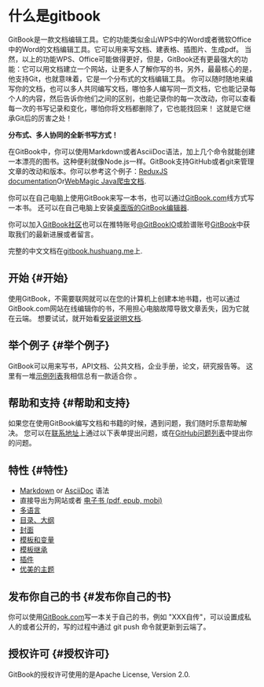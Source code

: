 # 什么是gitbook

GitBook是一款文档编辑工具。它的功能类似金山WPS中的Word或者微软Office中的Word的文档编辑工具。它可以用来写文档、建表格、插图片、生成pdf。 当然，以上的功能WPS、Office可能做得更好，但是，GitBook还有更最强大的功能：它可以用文档建立一个网站，让更多人了解你写的书，另外，最最核心的是，他支持Git，也就意味着，它是一个分布式的文档编辑工具。 你可以随时随地来编写你的文档，也可以多人共同编写文档，哪怕多人编写同一页文档，它也能记录每个人的内容，然后告诉你他们之间的区别，也能记录你的每一次改动，你可以查看每一次的书写记录和变化，哪怕你将文档都删除了，它也能找回来！ 这就是它继承Git后的厉害之处！

**分布式、多人协同的全新书写方式！**

在GitBook中，你可以使用Markdown或者AsciiDoc语法，加上几个命令就能创建一本漂亮的图书。这种便利就像Node.js一样。GitBook支持GitHub或者git来管理文章的改动和版本。你可以参考这个例子：[ReduxJS documentation](http://redux.js.org/)Or[WebMagic Java爬虫文档](http://webmagic.io/docs/zh/).

你可以在自己电脑上使用GitBook来写一本书，也可以通过[GitBook.com](https://www.gitbook.com/)线方式写一本书。 还可以在自己电脑上安装[桌面版的GitBook编辑器](https://www.gitbook.com/editor).

你可以加入[GitBook社区](https://slack.gitbook.com/)也可以在推特账号[@GitBookIO](https://twitter.com/GitBookIO)或脸谱账号[GitBook](https://www.facebook.com/gitbookcom)中获取我们的最新进展或者留言。

完整的中文文档在[gitbook.hushuang.me](http://gitbook.hushuang.me/)上.

## 开始 {#开始}

使用GitBook，不需要联网就可以在您的计算机上创建本地书籍，也可以通过GitBook.com网站在线编辑你的书，不用担心电脑故障导致文章丢失，因为它就在云端。 想要试试，就开始看[安装说明文档](http://gitbook.hushuang.me/setup.html).

## 举个例子 {#举个例子}

GitBook可以用来写书，API文档、公共文档，企业手册，论文，研究报告等。 这里有一堆[示例列表](http://gitbook.hushuang.me/examples.html)我相信总有一款适合你 。

## 帮助和支持 {#帮助和支持}

如果您在使用GitBook编写文档和书籍的时候，遇到问题，我们随时乐意帮助解决。 您可以在[联系地址](https://www.gitbook.com/contact)上通过以下表单提出问题，或在[GitHub问题列表](https://github.com/GitbookIO/gitbook)中提出你的问题。

## 特性 {#特性}

* [Markdown](http://gitbook.hushuang.me/syntax/markdown.html)
  or
  [AsciiDoc](http://gitbook.hushuang.me/syntax/asciidoc.html)
  语法
* 直接导出为网站或者
  [电子书 \(pdf, epub, mobi\)](http://gitbook.hushuang.me/ebook.html)
* [多语言](http://gitbook.hushuang.me/languages.html)
* [目录、大纲](http://gitbook.hushuang.me/structure.html)
* [封面](http://gitbook.hushuang.me/ebook.html)
* [模板和变量](http://gitbook.hushuang.me/templating/)
* [模板继承](http://toolchain.gitbook.com/templating/conrefs.html)
* [插件](http://gitbook.hushuang.me/plugins/)
* [优美的主题](http://gitbook.hushuang.me/themes/)

## 发布你自己的书 {#发布你自己的书}

你可以使用[GitBook.com](https://www.gitbook.com/)写一本关于自己的书，例如 "XXX自传"，可以设置成私人的或者公开的，写的过程中通过 git push 命令就更新到云端了。

## 授权许可 {#授权许可}

GitBook的授权许可使用的是Apache License, Version 2.0.



